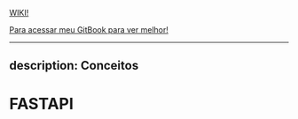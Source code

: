 [WIKI!](https://github.com/juliaRobertav/FASTAPI/wiki)

[Para acessar meu GitBook para ver melhor!](https://julinha.gitbook.io/api/)

---
description: Conceitos
---

# FASTAPI

